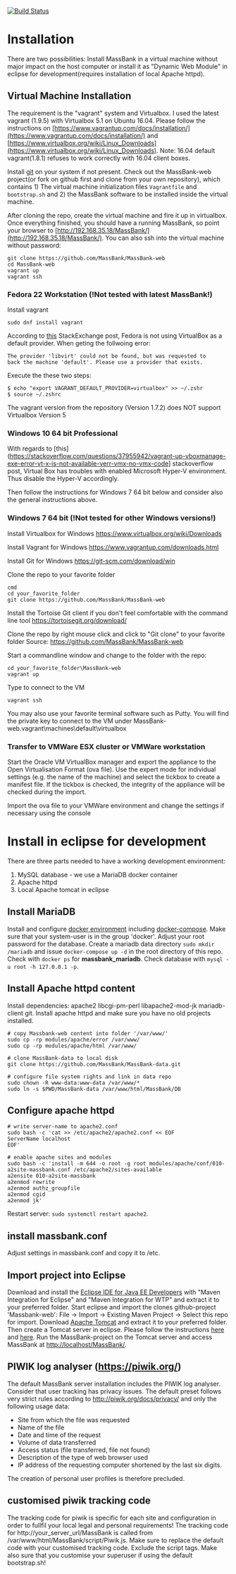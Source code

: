 [![Build
Status](https://travis-ci.org/MassBank/MassBank-web.svg?branch=master)](https://travis-ci.org/MassBank/MassBank-web)

# Installation

There are two possibilities: Install MassBank in a virtual machine
without major impact on the host computer or install it as "Dynamic Web Module"
in eclipse for development(requires installation of local Apache httpd).

## Virtual Machine Installation
The requirement is the "vagrant" system and Virtualbox. I used the latest vagrant (1.9.5) with Virtualbox 5.1 on 
Ubuntu 16.04. Please follow the instructions on [https://www.vagrantup.com/docs/installation/](https://www.vagrantup.com/docs/installation/) and [https://www.virtualbox.org/wiki/Linux_Downloads](https://www.virtualbox.org/wiki/Linux_Downloads).
Note: 16.04 default vagrant(1.8.1) refuses to work correctly with 16.04 client boxes.

Install [git](https://git-scm.com/book/en/v2/Getting-Started-Installing-Git) on your system if not present. Check out the MassBank-web project(or fork on github first and clone from your own repository), 
which contains 1) The virtual machine initialization files 
`Vagrantfile` and `bootstrap.sh` and 2) the MassBank software 
to be installed inside the virtual machine. 

After cloning the repo, create the virtual machine 
and fire it up in virtualbox. Once everything finished, 
you  should have a running MassBank, so point your browser 
to [http://192.168.35.18/MassBank/](http://192.168.35.18/MassBank/). You can also ssh into 
the virtual machine without password:

```
git clone https://github.com/MassBank/MassBank-web
cd MassBank-web 
vagrant up
vagrant ssh
```

### Fedora 22 Workstation (!Not tested with latest MassBank!)

Install vagrant

```
sudo dnf install vagrant
```
According to [this](https://unix.stackexchange.com/questions/194691/use-virtualbox-provider-by-default-on-fedora-21) StackExchange post, Fedora is not using VirtualBox as a default provider.
When geting the follwoing error:
```
The provider 'libvirt' could not be found, but was requested to
back the machine 'default'. Please use a provider that exists.
```
Execute the these two steps:
```
$ echo "export VAGRANT_DEFAULT_PROVIDER=virtualbox" >> ~/.zshr
$ source ~/.zshrc
```
The vagrant version from the repository (Version 1.7.2) does NOT support Virtualbox Version 5

### Windows 10 64 bit Professional

With regards to [this](https://stackoverflow.com/questions/37955942/vagrant-up-vboxmanage-exe-error-vt-x-is-not-available-verr-vmx-no-vmx-code] stackoverflow post, Virtual Box has troubles with enabled Microsoft Hyper-V environment. Thus disable the Hyper-V accordingly.

Then follow the instructions for Windows 7 64 bit below and consider also the general instructions above.

### Windows 7 64 bit (!Not tested for other Windows versions!)
Install Virtualbox for Windows
https://www.virtualbox.org/wiki/Downloads

Install Vagrant for Windows
https://www.vagrantup.com/downloads.html

Install Git for Windows
https://git-scm.com/download/win

Clone the repo to your favorite folder

```
cmd
cd your_favorite_folder
git clone https://github.com/MassBank/MassBank-web
```

Install the Tortoise Git client if you don't feel comfortable with the command line tool
https://tortoisegit.org/download/

Clone the repo by right mouse click and click to "Git clone" to your favorite folder 
Source: https://github.com/MassBank/MassBank-web

Start a commandline window and change to the folder with the repo:
```
cd your_favorite_folder\MassBank-web
vagrant up
```
Type to connect to the VM
```
vagrant ssh
```
You may also use your favorite terminal software such as Putty. You will find the private key to connect to the VM under
MassBank-web\.vagrant\machines\default\virtualbox

### Transfer to VMWare ESX cluster or VMWare workstation
Start the Oracle VM VirtualBox manager and export the appliance to the Open Virtualisation Format (ova file).
Use the expert mode for individual settings (e.g. the name of the machine) and select the tickbox to create a manifest file.
If the tickbox is checked, the integrity of the appliance will be checked during the import.

Import the ova file to your VMWare environment and change the settings if necessary using the console

# Install in eclipse for development

There are three parts needed to have a working development environment:
1. MySQL database - we use a MariaDB docker container
2. Apache httpd
3. Local Apache tomcat in eclipse

## Install MariaDB
Install and configure [docker environment](https://docs.docker.com/install/linux/docker-ce/ubuntu/) including [docker-compose](https://docs.docker.com/compose/install/). Make sure that your system-user is in the group 'docker'. Adjust your root password for the database. Create a mariadb data directory `sudo mkdir /mariadb` and issue `docker-compose up -d` in the root directory of this repo. Check with `docker ps` for **massbank_mariadb**. Check database with `mysql -u root -h 127.0.0.1 -p`.

## Install Apache httpd content
Install dependencies: apache2 libcgi-pm-perl libapache2-mod-jk mariadb-client git.
Install apache httpd and make sure you have no old projects installed.

```
# copy Massbank-web content into folder '/var/www/'
sudo cp -rp modules/apache/error /var/www/
sudo cp -rp modules/apache/html /var/www/

# clone MassBank-data to local disk
git clone https://github.com/MassBank/MassBank-data.git

# configure file system rights and link in data repo
sudo chown -R www-data:www-data /var/www/*
sudo ln -s $PWD/MassBank-data /var/www/html/MassBank/DB
```
## Configure apache httpd
```
# write server-name to apache2.conf
sudo bash -c 'cat >> /etc/apache2/apache2.conf << EOF
ServerName localhost
EOF'

# enable apache sites and modules
sudo bash -c 'install -m 644 -o root -g root modules/apache/conf/010-a2site-massbank.conf /etc/apache2/sites-available
a2ensite 010-a2site-massbank
a2enmod rewrite
a2enmod authz_groupfile
a2enmod cgid
a2enmod jk'
```
Restart server: `sudo systemctl restart apache2`.

## install massbank.conf
Adjust settings in massbank.conf and copy it to /etc.

## Import project into Eclipse
Download and install the [Eclipse IDE for Java EE Developers](https://www.eclipse.org/downloads) with "Maven Integration for Eclipse" and "Maven Integration for WTP" and extract it to your preferred folder. Start eclipse and import the clones github-project 'Massbank-web': File -> Import -> Existing Maven Project -> Select this repo for import. 
Download [Apache Tomcat](http://tomcat.apache.org/) and extract it to your preferred folder.
Then create a Tomcat server in eclipse. Please follow the instructions [here](http://help.eclipse.org/kepler/index.jsp?topic=%2Forg.eclipse.jst.server.ui.doc.user%2Ftopics%2Ftomcat.html) and [here](http://help.eclipse.org/kepler/index.jsp?topic=%2Forg.eclipse.jst.server.ui.doc.user%2Ftopics%2Ftwtomprf.html). Run the MassBank-project on the Tomcat server and access MassBank at [http://localhost/MassBank/](http://localhost/MassBank/).

## PIWIK log analyser (https://piwik.org/)
The default MassBank server installation includes the PIWIK log analyser. Consider that user tracking has privacy issues.
The default preset follows very strict rules according to http://piwik.org/docs/privacy/ and only the following usage data:

* Site from which the file was requested
* Name of the file
* Date and time of the request
* Volume of data transferred
* Access status (file transferred, file not found)
* Description of the type of web browser used
* IP address of the requesting computer shortened by the last six digits.

The creation of personal user profiles is therefore precluded.

## customised piwik tracking code

The tracking code for piwik is specific for each site and configuration in order to fullfil your local legal and personal requirements!
The tracking code for http://your_server_url/MassBank is called from /var/www/html/MassBank/script/Piwik.js.
Make sure to replace the default code with your customised tracking code. Exclude the script tags.
Make also sure that you customise your superuser if using the default bootstrap.sh!


